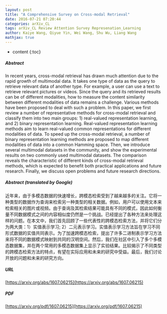 ```yaml
---
layout: post
title: "A Comprehensive Survey on Cross-modal Retrieval"
date: 2016-07-21 07:20:44
categories: arXiv_CL
tags: arXiv_CL Review Attention Survey Represenation_Learning
author: Kaiye Wang, Qiyue Yin, Wei Wang, Shu Wu, Liang Wang
mathjax: true
---
```


* content
{:toc}

##### Abstract
In recent years, cross-modal retrieval has drawn much attention due to the rapid growth of multimodal data. It takes one type of data as the query to retrieve relevant data of another type. For example, a user can use a text to retrieve relevant pictures or videos. Since the query and its retrieved results can be of different modalities, how to measure the content similarity between different modalities of data remains a challenge. Various methods have been proposed to deal with such a problem. In this paper, we first review a number of representative methods for cross-modal retrieval and classify them into two main groups: 1) real-valued representation learning, and 2) binary representation learning. Real-valued representation learning methods aim to learn real-valued common representations for different modalities of data. To speed up the cross-modal retrieval, a number of binary representation learning methods are proposed to map different modalities of data into a common Hamming space. Then, we introduce several multimodal datasets in the community, and show the experimental results on two commonly used multimodal datasets. The comparison reveals the characteristic of different kinds of cross-modal retrieval methods, which is expected to benefit both practical applications and future research. Finally, we discuss open problems and future research directions.

##### Abstract (translated by Google)
近年来，由于多模态数据的快速增长，跨模态检索受到了越来越多的关注。它将一种类型的数据作为查询来检索另一种类型的相关数据。例如，用户可以使用文本来检索相关的图片或视频。由于查询及其检索结果可能具有不同的模式，因此如何衡量不同数据模式之间的内容相似度仍然是一个挑战。已经提出了各种方法来处理这样的问题。在本文中，我们首先回顾了一些代表性的跨模态检索方法，并将它们分为两大类：1）实值表示学习; 2）二元表示学习。实值表示学习方法旨在学习不同形式数据的实值共同表示。为了加速跨模态检索，提出了许多二进制表示学习方法来将不同的数据模式映射到共同的汉明空间。然后，我们在社区中引入了多个多模态数据集，并在两个常用的多模态数据集上显示了实验结果。比较揭示了不同类型的跨模态检索方法的特点，有望在实际应用和未来的研究中受益。最后，我们讨论开放的问题和未来的研究方向。

##### URL
[https://arxiv.org/abs/1607.06215](https://arxiv.org/abs/1607.06215)

##### PDF
[https://arxiv.org/pdf/1607.06215](https://arxiv.org/pdf/1607.06215)

